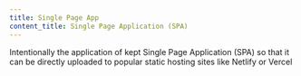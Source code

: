 ```yaml
---
title: Single Page App
content_title: Single Page Application (SPA)
---
```


Intentionally the application of kept Single Page Application (SPA) so that it can be directly uploaded to popular static hosting sites like Netlify or Vercel
